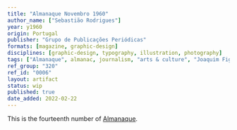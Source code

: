 ```yaml
---
title: "Almanaque Novembro 1960"
author_name: ["Sebastião Rodrigues"]
year: y1960
origin: Portugal
publisher: "Grupo de Publicações Periódicas"
formats: [magazine, graphic-design]
disciplines: [graphic-design, typography, illustration, photography]
tags: ["Almanaque", almanac, journalism, "arts & culture", "Joaquim Figueiredo Magalhães"]
ref_group: "320"
ref_id: "0006"
layout: artifact
status: wip
published: true
date_added: 2022-02-22
---
```


<p>This is the fourteenth number of <a class="text cat-link publisher" href="/tags/almanaque/">Almanaque</a>.</p>
